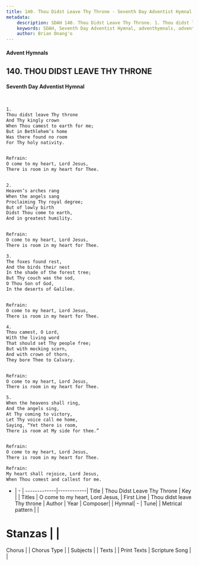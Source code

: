 ```yaml
---
title: 140. Thou Didst Leave Thy Throne - Seventh Day Adventist Hymnal
metadata:
    description: SDAH 140. Thou Didst Leave Thy Throne. 1. Thou didst leave Thy throne And Thy kingly crown When Thou camest to earth for me; But in Bethlehem’s home Was there found no room For Thy holy nativity. 
    keywords: SDAH, Seventh Day Adventist Hymnal, adventhymnals, advent hymnals, Thou Didst Leave Thy Throne, Thou didst leave Thy throne ,O come to my heart, Lord Jesus,
    author: Brian Onang'o
---
```


#### Advent Hymnals
## 140. THOU DIDST LEAVE THY THRONE
#### Seventh Day Adventist Hymnal

```txt


1.
Thou didst leave Thy throne
And Thy kingly crown
When Thou camest to earth for me;
But in Bethlehem’s home
Was there found no room
For Thy holy nativity.


Refrain:
O come to my heart, Lord Jesus,
There is room in my heart for Thee.


2.
Heaven’s arches rang
When the angels sang
Proclaiming Thy royal degree;
But of lowly birth
Didst Thou come to earth,
And in greatest humility.


Refrain:
O come to my heart, Lord Jesus,
There is room in my heart for Thee.

3.
The foxes found rest,
And the birds their nest
In the shade of the forest tree;
But Thy couch was the sod,
O Thou Son of God,
In the deserts of Galilee.


Refrain:
O come to my heart, Lord Jesus,
There is room in my heart for Thee.

4.
Thou camest, O Lord,
With the living word
That should set Thy people free;
But with mocking scorn,
And with crown of thorn,
They bore Thee to Calvary.


Refrain:
O come to my heart, Lord Jesus,
There is room in my heart for Thee.

5.
When the heavens shall ring,
And the angels sing,
At Thy coming to victory,
Let Thy voice call me home,
Saying, “Yet there is room,
There is room at My side for thee.”


Refrain:
O come to my heart, Lord Jesus,
There is room in my heart for Thee.

Refrain:
My heart shall rejoice, Lord Jesus,
When Thou comest and callest for me.


```

- |   -  |
-------------|------------|
Title | Thou Didst Leave Thy Throne |
Key |  |
Titles | O come to my heart, Lord Jesus, |
First Line | Thou didst leave Thy throne |
Author | 
Year | 
Composer|  |
Hymnal|  - |
Tune|  |
Metrical pattern | |
# Stanzas |  |
Chorus |  |
Chorus Type |  |
Subjects |  |
Texts |  |
Print Texts | 
Scripture Song |  |
  
